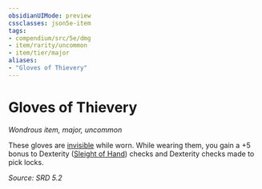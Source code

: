 ```yaml
---
obsidianUIMode: preview
cssclasses: json5e-item
tags:
- compendium/src/5e/dmg
- item/rarity/uncommon
- item/tier/major
aliases: 
- "Gloves of Thievery"
---
```

# Gloves of Thievery
*Wondrous item, major, uncommon*  


These gloves are [invisible](conditions.md#Invisible) while worn. While wearing them, you gain a +5 bonus to Dexterity ([Sleight of Hand](skills.md#Sleight%20of%20Hand)) checks and Dexterity checks made to pick locks.

*Source: SRD 5.2*